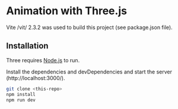 # Animation with Three.js

Vite /vit/ 2.3.2 was used to build this project (see package.json file).

## Installation

Three requires [Node.js](https://nodejs.org/) to run.

Install the dependencies and devDependencies and start the server (http://localhost:3000/).

```sh
git clone <this-repo>
npm install
npm run dev
```
